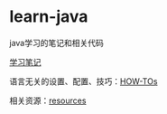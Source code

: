 # learn-java
java学习的笔记和相关代码

[学习笔记](study-notes/index.md)

语言无关的设置、配置、技巧：[HOW-TOs](study-notes/how-tos.md)

相关资源：[resources](study-notes/resources.md)
